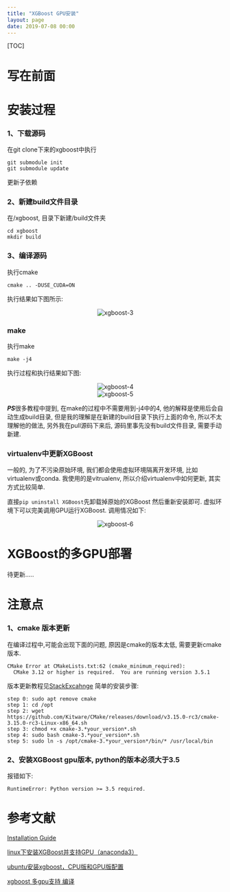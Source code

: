 ```yaml
---
title: "XGBoost GPU安装"
layout: page
date: 2019-07-08 00:00
---
```

[TOC]

# 写在前面

# 安装过程
### 1、下载源码
在git clone下来的xgboost中执行
```
git submodule init
git submodule update
```
更新子依赖
### 2、新建build文件目录
在/xgboost, 目录下新建/build文件夹
```
cd xgboost
mkdir build
```
### 3、编译源码
执行cmake
```
cmake .. -DUSE_CUDA=ON
```
执行结果如下图所示:
<center><img src="/wiki/static/images/essemble/xgboost/xgboost_3.jpg" alt="xgboost-3"/></center>

### make
执行make
```
make -j4
```
执行过程和执行结果如下图:
<center><img src="/wiki/static/images/essemble/xgboost/xgboost_4.jpg" alt="xgboost-4"/></center>

<center><img src="/wiki/static/images/essemble/xgboost/xgboost_5.jpg" alt="xgboost-5"/></center>

***PS***很多教程中提到, 在make的过程中不需要用到-j4中的4, 他的解释是使用后会自动生成build目录, 但是我的理解是在新建的build目录下执行上面的命令, 所以不太理解他的做法, 另外我在pull源码下来后, 源码里事先没有build文件目录, 需要手动新建.

### virtualenv中更新XGBoost
一般的, 为了不污染原始环境, 我们都会使用虚拟环境隔离开发环境, 比如virtualenv或conda. 我使用的是vitrualenv, 所以介绍virtualenv中如何更新, 其实方式比较简单.

直接```pip uninstall XGBoost```先卸载掉原始的XGBoost 然后重新安装即可. 虚拟环境下可以完美调用GPU运行XGBoost.
调用情况如下:
<center><img src="/wiki/static/images/essemble/xgboost/xgboost_6.jpg" alt="xgboost-6"/></center>

# XGBoost的多GPU部署
待更新.....

# 注意点
### 1、cmake 版本更新
在编译过程中,可能会出现下面的问题, 原因是cmake的版本太低, 需要更新cmake版本.
```
CMake Error at CMakeLists.txt:62 (cmake_minimum_required):
  CMake 3.12 or higher is required.  You are running version 3.5.1
```
版本更新教程见[StackExcahnge](https://askubuntu.com/questions/829310/how-to-upgrade-cmake-in-ubuntu)
简单的安装步骤:
```
step 0: sudo apt remove cmake
step 1: cd /opt
step 2: wget https://github.com/Kitware/CMake/releases/download/v3.15.0-rc3/cmake-3.15.0-rc3-Linux-x86_64.sh
step 3: chmod +x cmake-3.*your_version*.sh
step 4: sudo bash cmake-3.*your_version*.sh
step 5: sudo ln -s /opt/cmake-3.*your_version*/bin/* /usr/local/bin
```

### 2、安装XGBoost gpu版本, python的版本必须大于3.5
报错如下:
```
RuntimeError: Python version >= 3.5 required.
```



# 参考文献
[Installation Guide](https://xgboost.readthedocs.io/en/latest/build.html#building-with-gpu-support)

[linux下安装XGBoost并支持GPU（anaconda3）](https://blog.csdn.net/wl2858623940/article/details/80546140)

[ubuntu安装xgboost，CPU版和GPU版配置](https://blog.csdn.net/u011587516/article/details/78995186)

[xgboost 多gpu支持 编译](https://www.cnblogs.com/kdyi/p/10636988.html)
